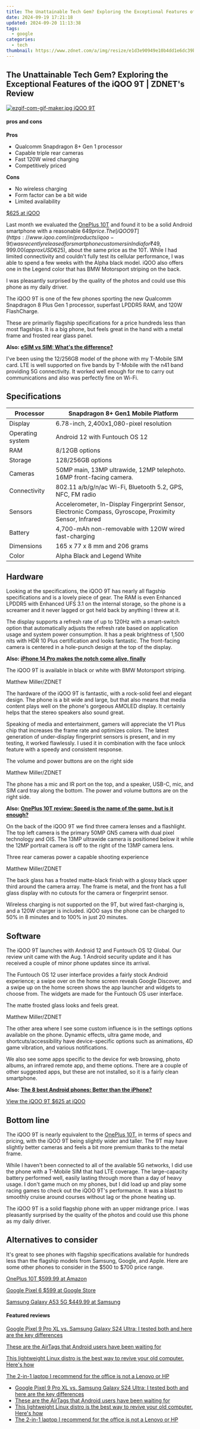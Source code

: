```yaml
---
title: The Unattainable Tech Gem? Exploring the Exceptional Features of the iQOO 9T | ZDNET's Review
date: 2024-09-19 17:21:18
updated: 2024-09-20 11:13:38
tags:
  - google
categories:
  - tech
thumbnail: https://www.zdnet.com/a/img/resize/e1d3e90949e10b4dd1e6dc39b38ca6404a151301/2022/09/08/5ecc972e-f607-4600-8757-98992dfac084/iqoo-9t-2.jpg?width=278&height=156&fit=crop&auto=webp
---
```


## The Unattainable Tech Gem? Exploring the Exceptional Features of the iQOO 9T | ZDNET's Review

[![ezgif-com-gif-maker.jpg](https://www.zdnet.com/a/img/2022/09/10/393bc1f9-c8b4-447c-8a72-06dfc24d33bf/ezgif-com-gif-maker.jpg) iQOO 9T](https://shop.iqoo.com/in/product/2027?from=officialsite) 

#### pros and cons

**Pros** 
* Qualcomm Snapdragon 8+ Gen 1 processor
* Capable triple rear cameras
* Fast 120W wired charging
* Competitively priced

**Cons** 
* No wireless charging
* Form factor can be a bit wide
* Limited availability

[$625 at iQOO](https://shop.iqoo.com/in/product/2027?from=officialsite)

Last month we evaluated the [OnePlus 10T](https://www.zdnet.com/article/oneplus-10t-review/) and found it to be a solid Android smartphone with a reasonable $649 price. The [iQOO 9T](https://www.iqoo.com/in/products/iqoo-9t) was recently released for smartphone customers in India for ₹49,999.00 (approx USD$625), about the same price as the 10T. While I had limited connectivity and couldn't fully test its cellular performance, I was able to spend a few weeks with the Alpha black model. iQOO also offers one in the Legend color that has BMW Motorsport striping on the back.

I was pleasantly surprised by the quality of the photos and could use this phone as my daily driver. 

The iQOO 9T is one of the few phones sporting the new Qualcomm Snapdragon 8 Plus Gen 1 processor, superfast LPDDR5 RAM, and 120W FlashCharge. 

These are primarily flagship specifications for a price hundreds less than most flagships. It is a big phone, but feels great in the hand with a metal frame and frosted rear glass panel.

**Also:** [**eSIM vs SIM: What's the difference?**](https://www.zdnet.com/article/esim-vs-sim-whats-the-difference/)

I've been using the 12/256GB model of the phone with my T-Mobile SIM card. LTE is well supported on five bands by T-Mobile with the n41 band providing 5G connectivity. It worked well enough for me to carry out communications and also was perfectly fine on Wi-Fi.

## Specifications

| Processor        | Snapdragon 8+ Gen1 Mobile Platform                                                                      |
| ---------------- | ------------------------------------------------------------------------------------------------------- |
| Display          | 6.78-inch, 2,400x1,080-pixel resolution                                                                 |
| Operating system | Android 12 with Funtouch OS 12                                                                          |
| RAM              | 8/12GB options                                                                                          |
| Storage          | 128/256GB options                                                                                       |
| Cameras          | 50MP main, 13MP ultrawide, 12MP telephoto. 16MP front-facing camera.                                    |
| Connectivity     | 802.11 a/b/g/n/ac Wi-Fi, Bluetooth 5.2, GPS, NFC, FM radio                                              |
| Sensors          | Accelerometer, In-Display Fingerprint Sensor, Electronic Compass, Gyroscope, Proximity Sensor, Infrared |
| Battery          | 4,700-mAh non-removable with 120W wired fast-charging                                                   |
| Dimensions       | 165 x 77 x 8 mm and 206 grams                                                                           |
| Color            | Alpha Black and Legend White                                                                            |

## Hardware

Looking at the specifications, the iQOO 9T has nearly all flagship specifications and is a lovely piece of gear. The RAM is even Enhanced LPDDR5 with Enhanced UFS 3.1 on the internal storage, so the phone is a screamer and it never lagged or got held back by anything I threw at it.

The display supports a refresh rate of up to 120Hz with a smart-switch option that automatically adjusts the refresh rate based on application usage and system power consumption. It has a peak brightness of 1,500 nits with HDR 10 Plus certification and looks fantastic. The front-facing camera is centered in a hole-punch design at the top of the display.

**Also:** [**iPhone 14 Pro makes the notch come alive, finally**](https://www.zdnet.com/article/iphone-14-pro-makes-the-notch-come-alive-finally/)

The iQOO 9T is available in black or white with BMW Motorsport striping.

Matthew Miller/ZDNET

The hardware of the iQOO 9T is fantastic, with a rock-solid feel and elegant design. The phone is a bit wide and large, but that also means that media content plays well on the phone's gorgeous AMOLED display. It certainly helps that the stereo speakers also sound great. 

Speaking of media and entertainment, gamers will appreciate the V1 Plus chip that increases the frame rate and optimizes colors. The latest generation of under-display fingerprint sensors is present, and in my testing, it worked flawlessly. I used it in combination with the face unlock feature with a speedy and consistent response.

The volume and power buttons are on the right side

Matthew Miller/ZDNET

The phone has a mic and IR port on the top, and a speaker, USB-C, mic, and SIM card tray along the bottom. The power and volume buttons are on the right side.

**Also:** [**OnePlus 10T review: Speed is the name of the game, but is it enough?**](https://www.zdnet.com/article/oneplus-10t-review/)

On the back of the iQOO 9T we find three camera lenses and a flashlight. The top left camera is the primary 50MP GN5 camera with dual pixel technology and OIS. The 13MP ultrawide camera is positioned below it while the 12MP portrait camera is off to the right of the 13MP camera lens.

Three rear cameras power a capable shooting experience

Matthew Miller/ZDNET

The back glass has a frosted matte-black finish with a glossy black upper third around the camera array. The frame is metal, and the front has a full glass display with no cutouts for the camera or fingerprint sensor.

Wireless charging is not supported on the 9T, but wired fast-charging is, and a 120W charger is included. iQOO says the phone can be charged to 50% in 8 minutes and to 100% in just 20 minutes.

## Software

The iQOO 9T launches with Android 12 and Funtouch OS 12 Global. Our review unit came with the Aug. 1 Android security update and it has received a couple of minor phone updates since its arrival.

The Funtouch OS 12 user interface provides a fairly stock Android experience; a swipe over on the home screen reveals Google Discover, and a swipe up on the home screen shows the app launcher and widgets to choose from. The widgets are made for the Funtouch OS user interface.

The matte frosted glass looks and feels great.

Matthew Miller/ZDNET

The other area where I see some custom influence is in the settings options available on the phone. Dynamic effects, ultra game mode, and shortcuts/accessibility have device-specific options such as animations, 4D game vibration, and various notifications.

We also see some apps specific to the device for web browsing, photo albums, an infrared remote app, and theme options. There are a couple of other suggested apps, but these are not installed, so it is a fairly clean smartphone.

**Also:** [**The 8 best Android phones: Better than the iPhone?**](https://www.zdnet.com/article/best-android-phone/)

[View the iQOO 9T $625 at iQOO](https://www.iqoo.com/in/products/iqoo-9t)

## Bottom line

The iQOO 9T is nearly equivalent to the [OnePlus 10T](https://buy.geni.us/Proxy.ashx?TSID=368250&GR%5FURL=https%3A%2F%2Fwww.amazon.com%2FOnePlus-Moonstone-Unlocked-Smartphone-SuperVOOC%2Fdp%2FB0B7QQN6P9%3Ftag%3Dzd-buy-button-20%26ascsubtag%3D%5F%5FCOM%5FCLICK%5FID%5F%5F%7Cb5380232-e48a-4cb4-9edb-4d369c754aa2%7Cdtp&dtb=1), in terms of specs and pricing, with the iQOO 9T being slightly wider and taller. The 9T may have slightly better cameras and feels a bit more premium thanks to the metal frame.

While I haven't been connected to all of the available 5G networks, I did use the phone with a T-Mobile SIM that had LTE coverage. The large-capacity battery performed well, easily lasting through more than a day of heavy usage. I don't game much on my phones, but I did load up and play some racing games to check out the iQOO 9T's performance. It was a blast to smoothly cruise around courses without lag or the phone heating up.

The iQOO 9T is a solid flagship phone with an upper midrange price. I was pleasantly surprised by the quality of the photos and could use this phone as my daily driver.

## Alternatives to consider

It's great to see phones with flagship specifications available for hundreds less than the flagship models from Samsung, Google, and Apple. Here are some other phones to consider in the $500 to $700 price range.

[OnePlus 10T $599.99 at Amazon](https://buy.geni.us/Proxy.ashx?TSID=368250&GR%5FURL=https%3A%2F%2Fwww.amazon.com%2Fdp%2FB0B7QQ4GD2%2Fref%3Dasc%5Fdf%5FB0B7QQ4GD21724324400000%3Fcreative%3D395261%26creativeASIN%3DB0B7QQ4GD2%26linkCode%3Dasn%26tag%3Dzd-buy-button-20%26ascsubtag%3D%5F%5FCOM%5FCLICK%5FID%5F%5F%7Cb5380232-e48a-4cb4-9edb-4d369c754aa2%7Cdtp&dtb=1)

[Google Pixel 6 $599 at Google Store](https://www.anrdoezrs.net/links/9041660/type/dlg/sid/zd-%5F%5FCOM%5FCLICK%5FID%5F%5F-dtp/https://store.google.com/config/pixel%5F6?hl=en-US)

[Samsung Galaxy A53 5G $449.99 at Samsung](https://shop-links.co/link/?url=https%3A%2F%2Fwww.samsung.com%2Fus%2Fmobile%2Fphones%2Fgalaxy-a%2Fbuy%2F%3FmodelCode%3DSM-A536UZKDXAA&publisher_slug=itechdaily19598&exclusive=1)

#### Featured reviews

[Google Pixel 9 Pro XL vs. Samsung Galaxy S24 Ultra: I tested both and here are the key differences](https://www.zdnet.com/article/google-pixel-9-pro-xl-vs-samsung-galaxy-s24-ultra/ "Google Pixel 9 Pro XL vs. Samsung Galaxy S24 Ultra: I tested both and here are the key differences")

[These are the AirTags that Android users have been waiting for](https://www.zdnet.com/article/these-are-the-airtags-that-android-users-have-been-waiting-for/ "These are the AirTags that Android users have been waiting for")

[This lightweight Linux distro is the best way to revive your old computer. Here's how](https://www.zdnet.com/article/this-lightweight-linux-distro-is-the-best-way-to-revive-your-old-computer-heres-how/ "This lightweight Linux distro is the best way to revive your old computer. Here's how")

[The 2-in-1 laptop I recommend for the office is not a Lenovo or HP](https://www.zdnet.com/article/the-2-in-1-laptop-i-recommend-for-the-office-is-not-a-lenovo-or-hp/ "The 2-in-1 laptop I recommend for the office is not a Lenovo or HP")

* [Google Pixel 9 Pro XL vs. Samsung Galaxy S24 Ultra: I tested both and here are the key differences](https://www.zdnet.com/article/google-pixel-9-pro-xl-vs-samsung-galaxy-s24-ultra/ "Google Pixel 9 Pro XL vs. Samsung Galaxy S24 Ultra: I tested both and here are the key differences")
* [These are the AirTags that Android users have been waiting for](https://www.zdnet.com/article/these-are-the-airtags-that-android-users-have-been-waiting-for/ "These are the AirTags that Android users have been waiting for")
* [This lightweight Linux distro is the best way to revive your old computer. Here's how](https://www.zdnet.com/article/this-lightweight-linux-distro-is-the-best-way-to-revive-your-old-computer-heres-how/ "This lightweight Linux distro is the best way to revive your old computer. Here's how")
* [The 2-in-1 laptop I recommend for the office is not a Lenovo or HP](https://www.zdnet.com/article/the-2-in-1-laptop-i-recommend-for-the-office-is-not-a-lenovo-or-hp/ "The 2-in-1 laptop I recommend for the office is not a Lenovo or HP")

<ins class="adsbygoogle"
     style="display:block"
     data-ad-format="autorelaxed"
     data-ad-client="ca-pub-7571918770474297"
     data-ad-slot="1223367746"></ins>



<ins class="adsbygoogle"
     style="display:block"
     data-ad-client="ca-pub-7571918770474297"
     data-ad-slot="8358498916"
     data-ad-format="auto"
     data-full-width-responsive="true"></ins>
